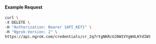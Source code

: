<!-- Code generated for API Clients. DO NOT EDIT. -->

#### Example Request

```bash
curl \
-X DELETE \
-H "Authorization: Bearer {API_KEY}" \
-H "Ngrok-Version: 2" \
https://api.ngrok.com/credentials/cr_2q7rtgNKRcUJ0W1VYgW4LKYdIWt
```
